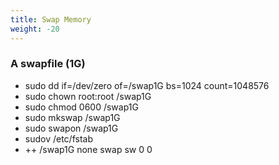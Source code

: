 ```yaml
---
title: Swap Memory
weight: -20
---
```


### A swapfile (1G)
- sudo dd if=/dev/zero of=/swap1G bs=1024 count=1048576
- sudo chown root:root /swap1G
- sudo chmod 0600 /swap1G
- sudo mkswap /swap1G
- sudo swapon /swap1G
- sudov /etc/fstab
- ++ /swap1G none swap sw 0 0
